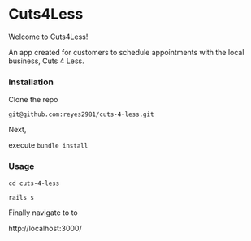 # Cuts4Less

Welcome to Cuts4Less! 

An app created for customers to schedule appointments with the local business, Cuts 4 Less.

### Installation
Clone the repo

`git@github.com:reyes2981/cuts-4-less.git`

Next,

execute `bundle install`

### Usage

`cd cuts-4-less`

`rails s`

Finally navigate to to

http://localhost:3000/


